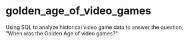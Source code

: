 # golden_age_of_video_games
Using SQL to analyze historical video game data to answer the question, "When was the Golden Age of video games?"
